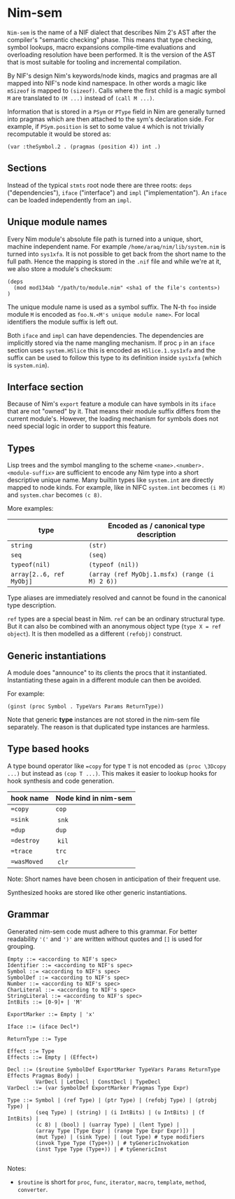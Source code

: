 Nim-sem
=======

`Nim-sem` is the name of a NIF dialect that describes Nim 2's AST after the compiler's
"semantic checking" phase. This means that type checking, symbol lookups, macro expansions
compile-time evaluations and overloading resolution have been performed. It is the version
of the AST that is most suitable for tooling and incremental compilation.

By NIF's design Nim's keywords/node kinds, magics and pragmas are all mapped into NIF's
node kind namespace. In other words a magic like `mSizeof` is mapped to `(sizeof)`. Calls
where the first child is a magic symbol `M` are translated to `(M ...)` instead
of `(call M ...)`.

Information that is stored in a `PSym` or `PType` field in Nim are generally turned into
pragmas which are then attached to the sym's declaration side. For example, if `PSym.position`
is set to some value `4` which is not trivially recomputable it would be stored as:

```
(var :theSymbol.2 . (pragmas (position 4)) int .)
```


Sections
--------

Instead of the typical `stmts` root node there are three roots: `deps` ("dependencies"),
`iface` ("interface") and `impl` ("implementation"). An `iface` can be loaded
independently from an `impl`.


Unique module names
-------------------

Every Nim module's absolute file path is turned into a unique, short, machine independent name.
For example `/home/araq/nim/lib/system.nim` is turned into `sys1xfa`. It is not possible to
get back from the short name to the full path. Hence the mapping is stored in the `.nif` file
and while we're at it, we also store a module's checksum:

```
(deps
  (mod mod134ab "/path/to/module.nim" <sha1 of the file's contents>)
)
```

The unique module name is used as a symbol suffix. The N-th `foo` inside module `M` is
encoded as `foo.N.<M's unique module name>`. For local identifiers the module suffix is
left out.

Both `iface` and `impl` can have dependencies. The dependencies are implicitly
stored via the name mangling mechanism. If proc `p` in an `iface` section uses `system.HSlice`
this is encoded as `HSlice.1.sys1xfa` and the suffix can be used to follow this
type to its definition inside `sys1xfa` (which is `system.nim`).


Interface section
-----------------

Because of Nim's `export` feature a module can have symbols in its `iface` that are not "owned"
by it. That means their module suffix differs from the current module's. However, the loading
mechanism for symbols does not need special logic in order to support this feature.


Types
-----

Lisp trees and the symbol mangling to the scheme `<name>.<number>.<module-suffix>` are
sufficient to encode any Nim type into a short descriptive unique name. Many builtin types
like `system.int` are directly mapped to node kinds. For example, like in NIFC `system.int`
becomes `(i M)` and `system.char` becomes `(c 8)`.

More examples:

| type | Encoded as / canonical type description |
| --------- | -------------- |
| `string`  | `(str)`  |
| `seq`  | `(seq)`  |
| `typeof(nil)`  | `(typeof (nil))` |
| `array[2..6, ref MyObj]` | `(array (ref MyObj.1.msfx) (range (i M) 2 6))` |


Type aliases are immediately resolved and cannot be found in the canonical type description.

`ref` types are a special beast in Nim. `ref` can be an ordinary structural type.
But it can also be combined with an anonymous object type (`type X = ref object`). It is then
modelled as a different `(refobj)` construct.


Generic instantiations
----------------------

A module does "announce" to its clients the procs that it instantiated. Instantiating these
again in a different module can then be avoided.

For example:

```
(ginst (proc Symbol . TypeVars Params ReturnType))
```

Note that generic **type** instances are not stored in the nim-sem file separately.
The reason is that duplicated type instances are harmless.


Type based hooks
----------------

A type bound operator like `=copy` for type `T` is not encoded as `(proc \3Dcopy ...)` but
instead as `(cop T ...)`.
This makes it easier to lookup hooks for hook synthesis and code generation.

| hook name | Node kind in nim-sem |
| --------- | -------------- |
| `=copy`   | `cop` |
| `=sink`   | `snk` |
| `=dup`    | `dup` | 
| `=destroy` | `kil` |
| `=trace`   | `trc` |
| `=wasMoved` | `clr` |

Note: Short names have been chosen in anticipation of their frequent use.

Synthesized hooks are stored like other generic instantiations.


Grammar
-------

Generated nim-sem code must adhere to this grammar. For better readability `'('` and `')'` are written
without quotes and `[]` is used for grouping.

```
Empty ::= <according to NIF's spec>
Identifier ::= <according to NIF's spec>
Symbol ::= <according to NIF's spec>
SymbolDef ::= <according to NIF's spec>
Number ::= <according to NIF's spec>
CharLiteral ::= <according to NIF's spec>
StringLiteral ::= <according to NIF's spec>
IntBits ::= [0-9]+ | 'M'

ExportMarker ::= Empty | 'x'

Iface ::= (iface Decl*)

ReturnType ::= Type

Effect ::= Type
Effects ::= Empty | (Effect+)

Decl ::= ($routine SymbolDef ExportMarker TypeVars Params ReturnType Effects Pragmas Body) |
         VarDecl | LetDecl | ConstDecl | TypeDecl
VarDecl ::= (var SymbolDef ExportMarker Pragmas Type Expr)

Type ::= Symbol | (ref Type) | (ptr Type) | (refobj Type) | (ptrobj Type) |
         (seq Type) | (string) | (i IntBits) | (u IntBits) | (f IntBits) |
         (c 8) | (bool) | (uarray Type) | (lent Type) |
         (array Type [Type Expr | (range Type Expr Expr)]) |
         (mut Type) | (sink Type) | (out Type) # type modifiers
         (invok Type Type (Type+)) | # tyGenericInvokation
         (inst Type Type (Type+)) | # tyGenericInst


```

Notes:

- `$routine` is short for `proc`, `func`, `iterator`, `macro`, `template`, `method`, `converter`.
